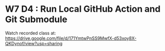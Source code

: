 # W7 D4 : Run Local GitHub Action and Git Submodule

Watch recorded class at: https://drive.google.com/file/d/171YmtwPnSS9MwfX-d53xoy8X-QKDynof/view?usp=sharing